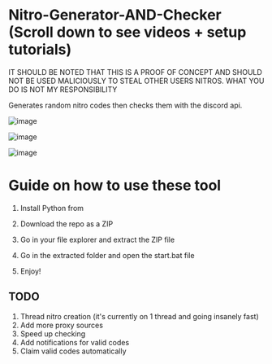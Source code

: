 # Nitro-Generator-AND-Checker (Scroll down to see videos + setup tutorials)  
     
IT SHOULD BE NOTED THAT THIS IS A PROOF OF CONCEPT AND SHOULD NOT BE USED MALICIOUSLY TO STEAL OTHER USERS NITROS. WHAT YOU DO IS NOT MY RESPONSIBILITY  
 
Generates random nitro codes then checks them with the discord api.
 
![image](https://user-images.githubusercontent.com/116505654/197413858-d895a5e0-927b-4224-842a-aaf9ab30e6d4.png)    
  
![image](https://user-images.githubusercontent.com/116505654/197413887-9cb1522f-59f6-4976-a964-c0c8cf534d65.png)    
   
![image](https://user-images.githubusercontent.com/116505654/197413911-88b85b22-701b-4115-a49e-58a0fcd802d5.png)   
  
# Guide on how to use these tool  
   
1. Install Python from    
    
2. Download the repo as a ZIP
  
3. Go in your file explorer and extract the ZIP file  
 
4. Go in the extracted folder and open the start.bat file
 
5. Enjoy!   
  
  
     
## TODO    
1. Thread nitro creation (it's currently on 1 thread and going insanely fast)  
2. Add more proxy sources 
3. Speed up checking  
4. Add notifications for valid codes   
5. Claim valid codes automatically 